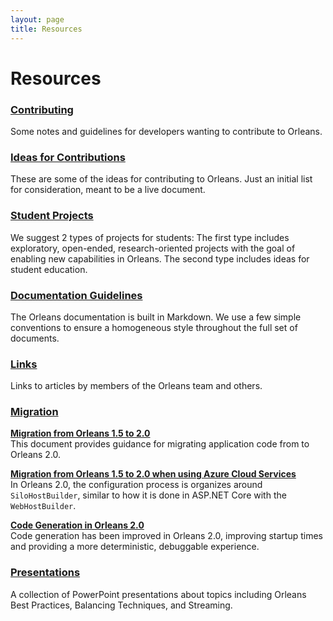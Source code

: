 ```yaml
---
layout: page
title: Resources
---
```

# Resources

### [Contributing](contributing.md)
Some notes and guidelines for developers wanting to contribute to Orleans.

### [Ideas for Contributions](contributing.md)
These are some of the ideas for contributing to Orleans. 
Just an initial list for consideration, meant to be a live document. 

### [Student Projects](student_projects.md)
We suggest 2 types of projects for students:
The first type includes exploratory, open-ended, research-oriented projects with the goal of enabling new capabilities in Orleans. 
The second type includes ideas for student education.

### [Documentation Guidelines](documentation_guidelines.md)
The Orleans documentation is built in Markdown. 
We use a few simple conventions to ensure a homogeneous style throughout the full set of documents.

### [Links](links.md)
Links to articles by members of the Orleans team and others.

### [Migration](migration/toc.yml)
**[Migration from Orleans 1.5 to 2.0](migration/migration1.5.md)**  
This document provides guidance for migrating application code from to Orleans 2.0.

**[Migration from Orleans 1.5 to 2.0 when using Azure Cloud Services](migration/migrationAzure2.0.md)**  
In Orleans 2.0, the configuration process is organizes around `SiloHostBuilder`, similar to how it is done in ASP.NET Core with the `WebHostBuilder`.

**[Code Generation in Orleans 2.0](migration/codegen.md)**  
Code generation has been improved in Orleans 2.0, improving startup times and providing a more deterministic, debuggable experience. 

### [Presentations](presentations/index.md)
A collection of PowerPoint presentations about topics including Orleans Best Practices, Balancing Techniques, and Streaming.
